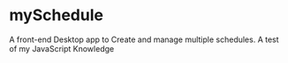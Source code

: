 # mySchedule
A front-end Desktop app to Create and manage multiple schedules. A test of my JavaScript Knowledge  

